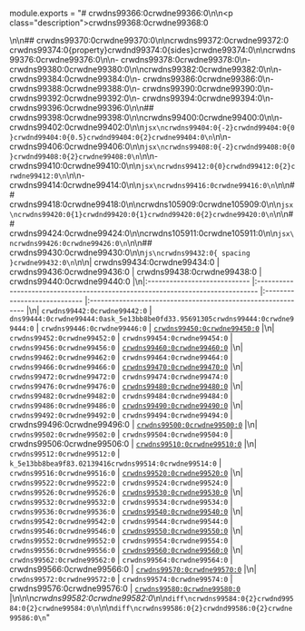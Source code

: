 module.exports = "# crwdns99366:0crwdne99366:0\n\n<p class=\"description\">crwdns99368:0crwdne99368:0</p>\n\n## crwdns99370:0crwdne99370:0\n\ncrwdns99372:0crwdne99372:0 crwdns99374:0{property}crwdnd99374:0{sides}crwdne99374:0\n\ncrwdns99376:0crwdne99376:0\n\n- crwdns99378:0crwdne99378:0\n- crwdns99380:0crwdne99380:0\n\ncrwdns99382:0crwdne99382:0\n\n- crwdns99384:0crwdne99384:0\n- crwdns99386:0crwdne99386:0\n- crwdns99388:0crwdne99388:0\n- crwdns99390:0crwdne99390:0\n- crwdns99392:0crwdne99392:0\n- crwdns99394:0crwdne99394:0\n- crwdns99396:0crwdne99396:0\n\n## crwdns99398:0crwdne99398:0\n\ncrwdns99400:0crwdne99400:0\n\n- crwdns99402:0crwdne99402:0\n\n```jsx\ncrwdns99404:0{-2}crwdnd99404:0{0}crwdnd99404:0{0.5}crwdnd99404:0{2}crwdne99404:0\n```\n\n- crwdns99406:0crwdne99406:0\n\n```jsx\ncrwdns99408:0{-2}crwdnd99408:0{0}crwdnd99408:0{2}crwdne99408:0\n```\n\n- crwdns99410:0crwdne99410:0\n\n```jsx\ncrwdns99412:0{0}crwdnd99412:0{2}crwdne99412:0\n```\n\n- crwdns99414:0crwdne99414:0\n\n```jsx\ncrwdns99416:0crwdne99416:0\n```\n\n## crwdns99418:0crwdne99418:0\n\ncrwdns105909:0crwdne105909:0\n\n```jsx\ncrwdns99420:0{1}crwdnd99420:0{1}crwdnd99420:0{2}crwdne99420:0\n```\n\n## crwdns99424:0crwdne99424:0\n\ncrwdns105911:0crwdne105911:0\n\n```jsx\ncrwdns99426:0crwdne99426:0\n```\n\n## crwdns99430:0crwdne99430:0\n\n```js\ncrwdns99432:0{ spacing }crwdne99432:0\n```\n\n| crwdns99434:0crwdne99434:0   | crwdns99436:0crwdne99436:0                                                     | crwdns99438:0crwdne99438:0   | crwdns99440:0crwdne99440:0                                   |\n|:---------------------------- |:------------------------------------------------------------------------------ |:---------------------------- |:------------------------------------------------------------ |\n| `crwdns99442:0crwdne99442:0` | `dns99444:0crwdne99444:0ask_5e13bb8be0fd33.95691305crwdns99444:0crwdne99444:0` | `crwdns99446:0crwdne99446:0` | [`crwdns99450:0crwdne99450:0`](crwdns107295:0crwdne107295:0) |\n| `crwdns99452:0crwdne99452:0` | `crwdns99454:0crwdne99454:0`                                                   | `crwdns99456:0crwdne99456:0` | [`crwdns99460:0crwdne99460:0`](crwdns107297:0crwdne107297:0) |\n| `crwdns99462:0crwdne99462:0` | `crwdns99464:0crwdne99464:0`                                                   | `crwdns99466:0crwdne99466:0` | [`crwdns99470:0crwdne99470:0`](crwdns107299:0crwdne107299:0) |\n| `crwdns99472:0crwdne99472:0` | `crwdns99474:0crwdne99474:0`                                                   | `crwdns99476:0crwdne99476:0` | [`crwdns99480:0crwdne99480:0`](crwdns107301:0crwdne107301:0) |\n| `crwdns99482:0crwdne99482:0` | `crwdns99484:0crwdne99484:0`                                                   | `crwdns99486:0crwdne99486:0` | [`crwdns99490:0crwdne99490:0`](crwdns107303:0crwdne107303:0) |\n| `crwdns99492:0crwdne99492:0` | `crwdns99494:0crwdne99494:0`                                                   | crwdns99496:0crwdne99496:0   | [`crwdns99500:0crwdne99500:0`](crwdns107305:0crwdne107305:0) |\n| `crwdns99502:0crwdne99502:0` | `crwdns99504:0crwdne99504:0`                                                   | crwdns99506:0crwdne99506:0   | [`crwdns99510:0crwdne99510:0`](crwdns107307:0crwdne107307:0) |\n| `crwdns99512:0crwdne99512:0` | `k_5e13bb8bea9f83.02139416crwdns99514:0crwdne99514:0`                          | `crwdns99516:0crwdne99516:0` | [`crwdns99520:0crwdne99520:0`](crwdns107309:0crwdne107309:0) |\n| `crwdns99522:0crwdne99522:0` | `crwdns99524:0crwdne99524:0`                                                   | `crwdns99526:0crwdne99526:0` | [`crwdns99530:0crwdne99530:0`](crwdns107311:0crwdne107311:0) |\n| `crwdns99532:0crwdne99532:0` | `crwdns99534:0crwdne99534:0`                                                   | `crwdns99536:0crwdne99536:0` | [`crwdns99540:0crwdne99540:0`](crwdns107313:0crwdne107313:0) |\n| `crwdns99542:0crwdne99542:0` | `crwdns99544:0crwdne99544:0`                                                   | `crwdns99546:0crwdne99546:0` | [`crwdns99550:0crwdne99550:0`](crwdns107315:0crwdne107315:0) |\n| `crwdns99552:0crwdne99552:0` | `crwdns99554:0crwdne99554:0`                                                   | `crwdns99556:0crwdne99556:0` | [`crwdns99560:0crwdne99560:0`](crwdns107317:0crwdne107317:0) |\n| `crwdns99562:0crwdne99562:0` | `crwdns99564:0crwdne99564:0`                                                   | crwdns99566:0crwdne99566:0   | [`crwdns99570:0crwdne99570:0`](crwdns107319:0crwdne107319:0) |\n| `crwdns99572:0crwdne99572:0` | `crwdns99574:0crwdne99574:0`                                                   | crwdns99576:0crwdne99576:0   | [`crwdns99580:0crwdne99580:0`](crwdns107321:0crwdne107321:0) |\n\n\n*crwdns99582:0crwdne99582:0*\n\n```diff\ncrwdns99584:0{2}crwdnd99584:0{2}crwdne99584:0\n```\n\n```diff\ncrwdns99586:0{2}crwdnd99586:0{2}crwdne99586:0\n```"